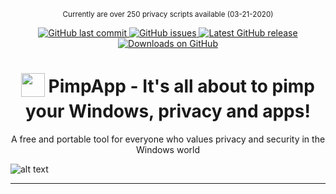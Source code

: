 <p align="center"> <sup> Currently are over 250 privacy scripts available (03-21-2020) </sup> <p align="center">
	
<a href="https://github.com/mirinsoft/pimpapp/commits/master">
<img src="https://img.shields.io/github/last-commit/mirinsoft/pimpapp.svg?style=flat-square&logo=github&logoColor=white"
alt="GitHub last commit">
<a href="https://github.com/mirinsoft/pimpapp/issues">
<img src="https://img.shields.io/github/issues-raw/mirinsoft/pimpapp.svg?style=flat-square&logo=github&logoColor=white"
alt="GitHub issues">   
 
<a href="https://github.com/mirinsoft/pimpapp/releases/latest" target="_blank">
 <img alt="Latest GitHub release" src="https://img.shields.io/github/release/mirinsoft/pimpapp.svg?style=flat-square" />
</a>
<a href="https://github.com/mirinsoft/pimpapp/releases" target="_blank">
 <img alt="Downloads on GitHub" src="https://img.shields.io/github/downloads/mirinsoft/pimpapp/total.svg?style=flat-square" />
</a>
  
</p>

<h1 align="center">
<sub>
<img  src="https://github.com/mirinsoft/pimpapp/raw/master/icon.ico"
      height="38"
      width="38">
</sub>
	PimpApp - It's all about to pimp your Windows, privacy and apps!
	
</h1>

<p align="center">
A free and portable tool for everyone who values privacy and security in the Windows world
  
![alt text](https://github.com/mirinsoft/pimpapp/blob/master/pimpapp.png)

</p>

*** 
